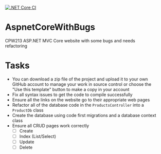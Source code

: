 [![.NET Core CI](https://github.com/marysaray/DebuggingMVCAssignment/actions/workflows/dotnet.yml/badge.svg)](https://github.com/marysaray/DebuggingMVCAssignment/actions/workflows/dotnet.yml)

# AspnetCoreWithBugs
CPW213 ASP.NET MVC Core website with some bugs and needs refactoring

# Tasks
- You can download a zip file of the project and upload it to your own GitHub account to manage your work in source control or choose the "Use this template" button to make a copy in your account
- Fix all syntax issues to get the code to compile successfully
- Ensure all the links on the website go to their appropriate web pages
- Refactor all of the database code in the ```ProductsController``` into a ```ProductDb``` class
- Create the database using code first migrations and a database context class
- Ensure all CRUD pages work correctly
    - [ ] Create
    - [ ] Index (List/Select)
    - [ ] Update
    - [ ] Delete
